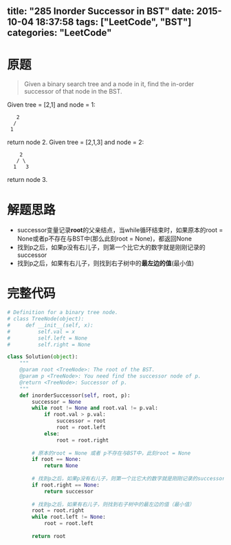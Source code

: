 title: "285 Inorder Successor in BST"
date: 2015-10-04 18:37:58
tags: ["LeetCode", "BST"]
categories: "LeetCode"
---

# 原题
>Given a binary search tree and a node in it, find the in-order successor of that node in the BST.

Given tree = [2,1] and node = 1:
```
   2
  /
 1
```
return node 2.
Given tree = [2,1,3] and node = 2:
```
    2
   / \
  1   3
```
return node 3.

# 解题思路
* successor变量记录**root**的父亲结点，当while循环结束时，如果原本的root = None或者p不存在与BST中(那么此刻root = None)，都返回None
* 找到p之后，如果p没有右儿子，则第一个比它大的数字就是刚刚记录的successor
* 找到p之后，如果有右儿子，则找到右子树中的**最左边的值**(最小值)

# 完整代码
```python
# Definition for a binary tree node.
# class TreeNode(object):
#     def __init__(self, x):
#         self.val = x
#         self.left = None
#         self.right = None

class Solution(object):
    """
    @param root <TreeNode>: The root of the BST.
    @param p <TreeNode>: You need find the successor node of p.
    @return <TreeNode>: Successor of p.
    """
    def inorderSuccessor(self, root, p):
        successor = None
        while root != None and root.val != p.val:
            if root.val > p.val:
                successor = root
                root = root.left
            else:
                root = root.right
        
        # 原本的root = None 或者 p不存在与BST中，此刻root = None
        if root == None:
            return None
                
        # 找到p之后，如果p没有右儿子，则第一个比它大的数字就是刚刚记录的successor
        if root.right == None:
            return successor
        
        # 找到p之后，如果有右儿子，则找到右子树中的最左边的值（最小值）
        root = root.right
        while root.left != None:
            root = root.left
        
        return root
```